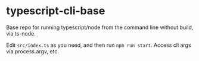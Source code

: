 # typescript-cli-base
Base repo for running typescript/node from the command line without build, via ts-node.

Edit `src/index.ts` as you need, and then run `npm run start`. Access cli args via process.argv, etc.
